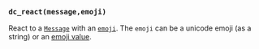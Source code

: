 ### `dc_react(message,emoji)`

React to a [`Message`](../../values/message) with an [`emoji`](../../values/emoji).
The `emoji` can be a unicode emoji (as a string) or an
[emoji value](../../values/emoji).